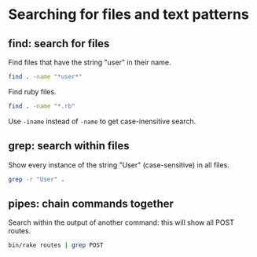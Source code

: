 # Searching for files and text patterns

## find: search for files

Find files that have the string "user" in their name.

```bash
find . -name "*user*"
```

Find ruby files.

```bash
find . -name "*.rb"
```

Use `-iname` instead of `-name` to get case-inensitive search.


## grep: search within files

Show every instance of the string "User" (case-sensitive) in all files.

```bash
grep -r "User" .
```

## pipes: chain commands together

Search within the output of another command: this will show all
POST routes.

```bash
bin/rake routes | grep POST
```
